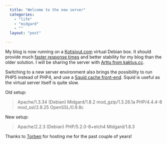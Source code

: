 ```yaml
---
  title: "Welcome to the new server"
  categories: 
    - "life"
    - "midgard"
    - ""
  layout: "post"

---
```

My blog is now running on a [Kotisivut.com][2] virtual Debian box. It should provide much [faster response times][1] and better stability for my blog than the older solution. I will be sharing the server with [Arttu from kaktus.cc][4].

Switching to a new server environment also brings the possibility to run PHP5 instead of PHP4, and use a [Squid cache front-end][3]. Squid is useful as the virtual server itself is quite slow.

Old setup:

> Apache/1.3.34 (Debian) Midgard/1.8.2 mod\_gzip/1.3.26.1a PHP/4.4.4-8 mod\_ssl/2.8.25 OpenSSL/0.9.8c

New setup:

> Apache/2.2.3 (Debian) PHP/5.2.0-8+etch4 Midgard/1.8.3

Thanks to [Torben][5] for hosting me for the past couple of years!

[1]: http://bergie.iki.fi/blog/solution_to_slowness_of_my_site_coming.html
[2]: http://www.kotisivut.com/
[3]: http://www.midgard-project.org/documentation/setting-up-squid-reverse-proxy.html
[4]: http://www.kaktus.cc/
[5]: http://www.nathan-syntronics.de/me/bewerbung/
